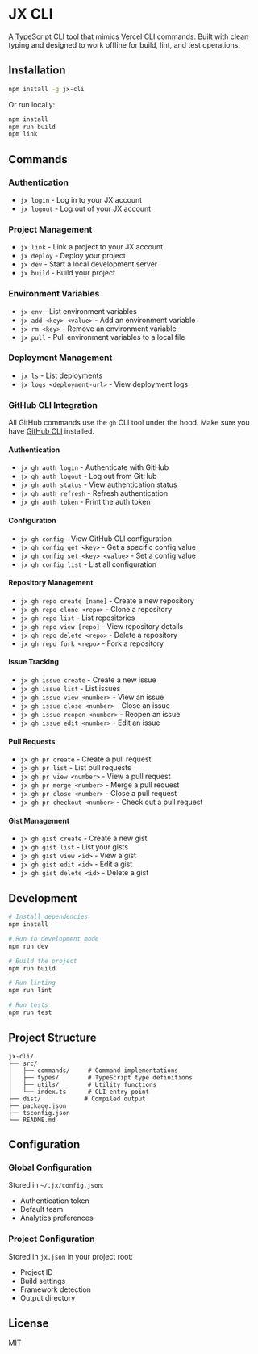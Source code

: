 # JX CLI

A TypeScript CLI tool that mimics Vercel CLI commands. Built with clean typing and designed to work offline for build, lint, and test operations.

## Installation

```bash
npm install -g jx-cli
```

Or run locally:

```bash
npm install
npm run build
npm link
```

## Commands

### Authentication

- `jx login` - Log in to your JX account
- `jx logout` - Log out of your JX account

### Project Management

- `jx link` - Link a project to your JX account
- `jx deploy` - Deploy your project
- `jx dev` - Start a local development server
- `jx build` - Build your project

### Environment Variables
- `jx env` - List environment variables
- `jx add <key> <value>` - Add an environment variable
- `jx rm <key>` - Remove an environment variable
- `jx pull` - Pull environment variables to a local file

### Deployment Management

- `jx ls` - List deployments
- `jx logs <deployment-url>` - View deployment logs

### GitHub CLI Integration

All GitHub commands use the `gh` CLI tool under the hood. Make sure you have [GitHub CLI](https://cli.github.com/) installed.

#### Authentication
- `jx gh auth login` - Authenticate with GitHub
- `jx gh auth logout` - Log out from GitHub
- `jx gh auth status` - View authentication status
- `jx gh auth refresh` - Refresh authentication
- `jx gh auth token` - Print the auth token

#### Configuration
- `jx gh config` - View GitHub CLI configuration
- `jx gh config get <key>` - Get a specific config value
- `jx gh config set <key> <value>` - Set a config value
- `jx gh config list` - List all configuration

#### Repository Management
- `jx gh repo create [name]` - Create a new repository
- `jx gh repo clone <repo>` - Clone a repository
- `jx gh repo list` - List repositories
- `jx gh repo view [repo]` - View repository details
- `jx gh repo delete <repo>` - Delete a repository
- `jx gh repo fork <repo>` - Fork a repository

#### Issue Tracking
- `jx gh issue create` - Create a new issue
- `jx gh issue list` - List issues
- `jx gh issue view <number>` - View an issue
- `jx gh issue close <number>` - Close an issue
- `jx gh issue reopen <number>` - Reopen an issue
- `jx gh issue edit <number>` - Edit an issue

#### Pull Requests
- `jx gh pr create` - Create a pull request
- `jx gh pr list` - List pull requests
- `jx gh pr view <number>` - View a pull request
- `jx gh pr merge <number>` - Merge a pull request
- `jx gh pr close <number>` - Close a pull request
- `jx gh pr checkout <number>` - Check out a pull request

#### Gist Management
- `jx gh gist create` - Create a new gist
- `jx gh gist list` - List your gists
- `jx gh gist view <id>` - View a gist
- `jx gh gist edit <id>` - Edit a gist
- `jx gh gist delete <id>` - Delete a gist

## Development

```bash
# Install dependencies
npm install

# Run in development mode
npm run dev

# Build the project
npm run build

# Run linting
npm run lint

# Run tests
npm run test
```

## Project Structure

```
jx-cli/
├── src/
│   ├── commands/     # Command implementations
│   ├── types/        # TypeScript type definitions
│   ├── utils/        # Utility functions
│   └── index.ts      # CLI entry point
├── dist/            # Compiled output
├── package.json
├── tsconfig.json
└── README.md
```

## Configuration

### Global Configuration

Stored in `~/.jx/config.json`:
- Authentication token
- Default team
- Analytics preferences

### Project Configuration

Stored in `jx.json` in your project root:
- Project ID
- Build settings
- Framework detection
- Output directory

## License

MIT
